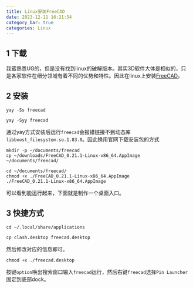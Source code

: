```yaml
---
title: Linux安装FreeCAD
date: 2023-12-11 16:21:54
category_bar: true
categories: Linux
---
```


1 下载
---

我蛮熟悉UG的，但是没有找到linux的破解版本。其实3D软件大体是相似的，只是各家软件在细分领域有着不同的优势和特性。因此在linux上安装[FreeCAD](https://www.freecad.org/downloads.php)。

2 安装
---

```shell
yay -Ss freecad

yay -Syy freecad
```

通过yay方式安装后运行`freecad`会报错链接不到动态库`libboost_filesystem.so.1.83.0`。因此换用官网下载安装包的方式

```shell
mkdir -p ~/documents/freecad
cp ~/downloads/FreeCAD_0.21.1-Linux-x86_64.AppImage ~/documents/freecad/

cd ~/documents/freecad/
chmod +x ./FreeCAD_0.21.1-Linux-x86_64.AppImage
./FreeCAD_0.21.1-Linux-x86_64.AppImage
```
可以看到能运行起来，下面就是制作一个桌面入口。

3 快捷方式
---

```shell
cd ~/.local/share/applications

cp clash.desktop freecad.desktop
```

然后修改对应的信息即可。

```shell
chmod +x ./freecad.desktop
```

按键`option`唤出搜索窗口输入`freecad`运行，然后右键`freecad`选择`Pin Launcher`固定到底部dock。
